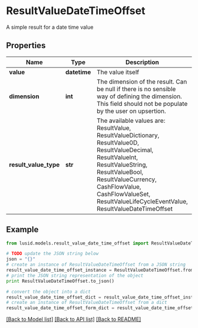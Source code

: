 # ResultValueDateTimeOffset

A simple result for a date time value

## Properties
Name | Type | Description | Notes
------------ | ------------- | ------------- | -------------
**value** | **datetime** | The value itself | [optional] 
**dimension** | **int** | The dimension of the result. Can be null if there is no sensible way of defining the dimension. This field should not be  populate by the user on upsertion. | [optional] 
**result_value_type** | **str** | The available values are: ResultValue, ResultValueDictionary, ResultValue0D, ResultValueDecimal, ResultValueInt, ResultValueString, ResultValueBool, ResultValueCurrency, CashFlowValue, CashFlowValueSet, ResultValueLifeCycleEventValue, ResultValueDateTimeOffset | 

## Example

```python
from lusid.models.result_value_date_time_offset import ResultValueDateTimeOffset

# TODO update the JSON string below
json = "{}"
# create an instance of ResultValueDateTimeOffset from a JSON string
result_value_date_time_offset_instance = ResultValueDateTimeOffset.from_json(json)
# print the JSON string representation of the object
print ResultValueDateTimeOffset.to_json()

# convert the object into a dict
result_value_date_time_offset_dict = result_value_date_time_offset_instance.to_dict()
# create an instance of ResultValueDateTimeOffset from a dict
result_value_date_time_offset_form_dict = result_value_date_time_offset.from_dict(result_value_date_time_offset_dict)
```
[[Back to Model list]](../README.md#documentation-for-models) [[Back to API list]](../README.md#documentation-for-api-endpoints) [[Back to README]](../README.md)


